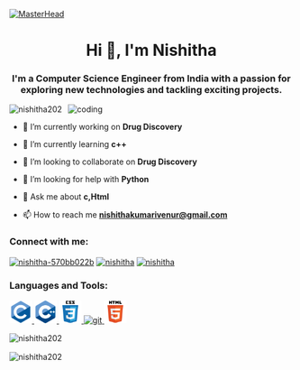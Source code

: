 
[![MasterHead](  https://cdn.dribbble.com/users/1292677/screenshots/6139167/avento.gif)](https://rishavchanda.io)
<h1 align="center">Hi 👋, I'm Nishitha</h1>
<h3 align="center">I'm a Computer Science Engineer from India with a passion for exploring new technologies and tackling exciting projects.</h3>
<img align="right" alt="coding" width="400" src="https://tse3.mm.bing.net/th?id=OIP.C-KMGT-_yzhdSNPkaI6sLQHaF7&pid=Api&P=0&h=180">

<p align="left"> <img src="https://komarev.com/ghpvc/?username=nishitha202&label=Profile%20views&color=0e75b6&style=flat" alt="nishitha202" /> </p>

- 🔭 I’m currently working on **Drug Discovery**

- 🌱 I’m currently learning **c++**

- 👯 I’m looking to collaborate on **Drug Discovery**

- 🤝 I’m looking for help with **Python**

- 💬 Ask me about **c,Html**

- 📫 How to reach me **nishithakumarivenur@gmail.com**

<h3 align="left">Connect with me:</h3>
<p align="left">
<a href="https://linkedin.com/in/nishitha-570bb022b" target="blank"><img align="center" src="https://raw.githubusercontent.com/rahuldkjain/github-profile-readme-generator/master/src/images/icons/Social/linked-in-alt.svg" alt="nishitha-570bb022b" height="30" width="40" /></a>
<a href="https://instagram.com/nishitha" target="blank"><img align="center" src="https://raw.githubusercontent.com/rahuldkjain/github-profile-readme-generator/master/src/images/icons/Social/instagram.svg" alt="nishitha" height="30" width="40" /></a>
<a href="https://www.hackerrank.com/nishitha" target="blank"><img align="center" src="https://raw.githubusercontent.com/rahuldkjain/github-profile-readme-generator/master/src/images/icons/Social/hackerrank.svg" alt="nishitha" height="30" width="40" /></a>
</p>

<h3 align="left">Languages and Tools:</h3>
<p align="left"> <a href="https://www.cprogramming.com/" target="_blank" rel="noreferrer"> <img src="https://raw.githubusercontent.com/devicons/devicon/master/icons/c/c-original.svg" alt="c" width="40" height="40"/> </a> <a href="https://www.w3schools.com/cpp/" target="_blank" rel="noreferrer"> <img src="https://raw.githubusercontent.com/devicons/devicon/master/icons/cplusplus/cplusplus-original.svg" alt="cplusplus" width="40" height="40"/> </a> <a href="https://www.w3schools.com/css/" target="_blank" rel="noreferrer"> <img src="https://raw.githubusercontent.com/devicons/devicon/master/icons/css3/css3-original-wordmark.svg" alt="css3" width="40" height="40"/> </a> <a href="https://git-scm.com/" target="_blank" rel="noreferrer"> <img src="https://www.vectorlogo.zone/logos/git-scm/git-scm-icon.svg" alt="git" width="40" height="40"/> </a> <a href="https://www.w3.org/html/" target="_blank" rel="noreferrer"> <img src="https://raw.githubusercontent.com/devicons/devicon/master/icons/html5/html5-original-wordmark.svg" alt="html5" width="40" height="40"/> </a> </p>

<p><img align="center" src="https://github-readme-stats.vercel.app/api/top-langs?username=nishitha202&show_icons=true&locale=en&layout=compact" alt="nishitha202" /></p>

<p><img align="center" src="https://github-readme-streak-stats.herokuapp.com/?user=nishitha202&" alt="nishitha202" /></p>
